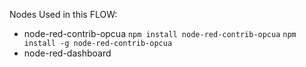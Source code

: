 Nodes Used in this FLOW:
- node-red-contrib-opcua
  `npm install node-red-contrib-opcua`
  `npm install -g node-red-contrib-opcua`
- node-red-dashboard
